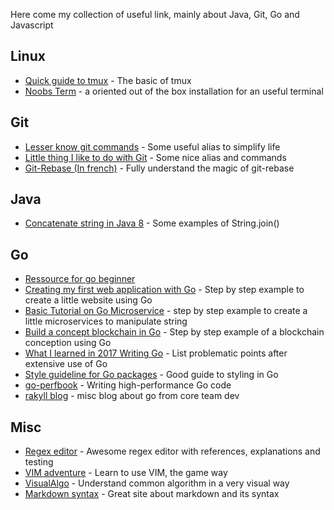Here come my collection of useful link, mainly about Java, Git, Go and Javascript

## Linux

* [Quick guide to tmux](http://www.hamvocke.com/blog/a-quick-and-easy-guide-to-tmux/) - The basic of tmux
* [Noobs Term](https://noobs-term.com/) - a oriented out of the box installation for an useful terminal

## Git

* [Lesser know git commands](https://hackernoon.com/lesser-known-git-commands-151a1918a60) - Some useful alias to simplify life
* [Little thing I like to do with Git](https://csswizardry.com/2017/05/little-things-i-like-to-do-with-git/) - Some nice alias and commands
* [Git-Rebase (In french)](https://www.miximum.fr/blog/git-rebase/) - Fully understand the magic of git-rebase

## Java

* [Concatenate string in Java 8](http://developersjournal.in/concatenate-strings-java-8/) - Some examples of String.join()

## Go

* [Ressource for go beginner](https://dave.cheney.net/resources-for-new-go-programmers)
* [Creating my first web application with Go](http://rosalita.github.io/building-a-web-app-with-go/) - Step by step example to create a little website using Go
* [Basic Tutorial on Go Microservice](https://gokit.io/examples/stringsvc.html) - step by step example to create a little microservices to manipulate string
* [Build a concept blockchain in Go](https://jeiwan.cc/posts/building-blockchain-in-go-part-1/) - Step by step example of a blockchain conception using Go
* [What I learned in 2017 Writing Go](https://www.commandercoriander.net/blog/2017/12/31/writing-go/) - List problematic points after extensive use of Go
* [Style guideline for Go packages](https://rakyll.org/style-packages/) - Good guide to styling in Go
* [go-perfbook](https://github.com/dgryski/go-perfbook) - Writing high-performance Go code
* [rakyll blog](https://rakyll.org/) - misc blog about go from core team dev

## Misc

* [Regex editor](https://regex101.com) - Awesome regex editor with references, explanations and testing
* [VIM adventure](https://vim-adventures.com/) - Learn to use VIM, the game way
* [VisualAlgo](https://visualgo.net/en) - Understand common algorithm in a very visual way
* [Markdown syntax](https://daringfireball.net/projects/markdown/syntax) - Great site about markdown and its syntax
